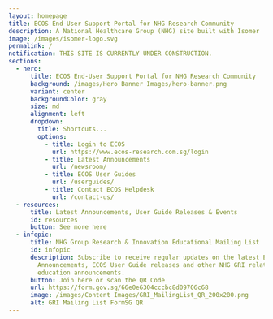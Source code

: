 ```yaml
---
layout: homepage
title: ECOS End-User Support Portal for NHG Research Community
description: A National Healthcare Group (NHG) site built with Isomer
image: /images/isomer-logo.svg
permalink: /
notification: THIS SITE IS CURRENTLY UNDER CONSTRUCTION.
sections:
  - hero:
      title: ECOS End-User Support Portal for NHG Research Community
      background: /images/Hero Banner Images/hero-banner.png
      variant: center
      backgroundColor: gray
      size: md
      alignment: left
      dropdown:
        title: Shortcuts...
        options:
          - title: Login to ECOS
            url: https://www.ecos-research.com.sg/login
          - title: Latest Announcements
            url: /newsroom/
          - title: ECOS User Guides
            url: /userguides/
          - title: Contact ECOS Helpdesk
            url: /contact-us/
  - resources:
      title: Latest Announcements, User Guide Releases & Events
      id: resources
      button: See more here
  - infopic:
      title: NHG Group Research & Innovation Educational Mailing List
      id: infopic
      description: Subscribe to receive regular updates on the latest ECOS
        Announcements, ECOS User Guide releases and other NHG GRI related
        education announcements.
      button: Join here or scan the QR Code
      url: https://form.gov.sg/66e0e6304cccbc8d09706c68
      image: /images/Content Images/GRI_MailingList_QR_200x200.png
      alt: GRI Mailing List FormSG QR
---
```

